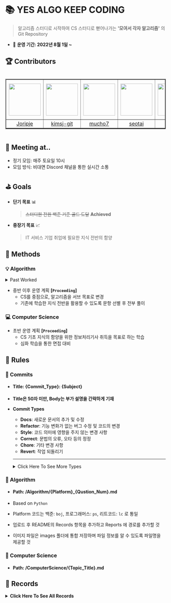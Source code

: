 # :books: YES ALGO KEEP CODING

> 알고리즘 스터디로 시작하여 CS 스터디로 뻗어나가는 **'모여서 각자 알고리즘'** 의 Git Repository

- :calendar: <b>운영 기간: 2022년 8월 1일 ~ </b>

## :trophy: Contributors

<div style="overflow: scroll;">
<table border="2">
<th width="125" height="125" align="middle">
<a href="https://github.com/Joripje">
<img src="https://avatars.githubusercontent.com/u/89237865?v=4" width="100" height="100">
</a>
</th>
<th width="125" height="125" align="middle">
<a href="https://github.com/kimsj-git">
<img src="https://avatars.githubusercontent.com/u/109324498?v=4" width="100" height="100">
</a>
</th>
<th width="125" height="125" align="middle">
<a href="https://github.com/mucho7">
<img src="https://avatars.githubusercontent.com/u/109324468?v=4" width="100" height="100">
</a>
</th>
<th width="125" height="125" align="middle">
<a href="https://github.com/seotai">
<img src="https://avatars.githubusercontent.com/u/109324478?v=4" width="100" height="100">
</a>
</th>
<th width="125" height="125" align="middle">
<a href="https://github.com/sjsjlim">
<img src="https://avatars.githubusercontent.com/u/109324476?v=4" width="100" height="100">
</a>
</th>
<th width="125" height="125" align="middle">
<a href="https://github.com/TraceofLight">
<img src="https://avatars.githubusercontent.com/u/98262849?v=4" width="100" height="100">
</a>
</th>
<tr>
<td align="middle"><a href="https://github.com/Joripje">Joripje</a></td>
<td align="middle"><a href="https://github.com/kimsj-git">kimsj-git</a></td>
<td align="middle"><a href="https://github.com/mucho7">mucho7</a></td>
<td align="middle"><a href="https://github.com/seotai">seotai</a></td>
<td align="middle"><a href="https://github.com/sjsjlim">sjsjlim</a></td>
<td align="middle"><a href="https://github.com/TraceofLight">TraceofLight</a></td>
</tr>
</table>
</div>

## :loudspeaker: Meeting at..

- 정기 모임: 매주 토요일 10시
- 모임 방식: 비대면 Discord 채널을 통한 실시간 소통

## :golf: Goals

- **단기 목표** :bar_chart:

  > ~~스터디원 전원 백준 기준 골드 도달~~  **Achieved**
- **중장기 목표** :chart_with_upwards_trend:

  > IT 서비스 기업 취업에 필요한 지식 전반의 함양

## :hammer: Methods

### :bulb: Algorithm

<details>
	<summary> Past Worked </summary>
    <hr>
	<div>
        <p>
            <span>&#183</span> 초반 운영 계획
        </p>
        <p>
            <span>&#183</span> 매주 알고리즘 3문항 + 개인 선택 3문항 선택 후 전부 풀이
        </p>
        <p>
            <span>&#183</span> 발표할 문항 사전 선택 후 정기 모임에서 코드 리뷰 및 QnA 진행
        </p>
		<p>
            <span>&#183</span> 중반 운영 계획
        </p>
        <p>
            <span>&#183</span> 매주 사전 선별된 알고리즘 6문항 각자 1문항씩 선택 후 전부 풀이
        </p>
        <p>
            <span>&#183</span> 본인이 선택한 문제 발표 진행 후 정기 모임에서 코드 리뷰 및 QnA 진행
        </p>
	</div>
    <hr>
</details>

- 중반 이후 운영 계획 **[`Proceeding`]**
  - CS를 중점으로, 알고리즘을 서브 목표로 변경
  - 기존에 학습한 지식 전반을 활용할 수 있도록 문항 선별 후 전부 풀이

### :computer: Computer Science 

- 초반 운영 계획 **[`Proceeding`]**
  - CS 기초 지식의 함양을 위한 정보처리기사 취득을 목표로 하는 학습
  - 심화 학습을 통한 면접 대비

## :scroll: Rules

###   :round_pushpin: Commits

- #### Title: {Commit_Type}: {Subject}

- **Title은 50자 미만, Body는 부가 설명을 간략하게 기재**

- **Commit Types**

  - **Docs**: 새로운 문서의 추가 및 수정
  - **Refactor**: 기능 변화가 없는 버그 수정 및 코드의 변경
  - **Style**: 코드 의미에 영향을 주지 않는 변경 사항
  - **Correct**: 문법의 오류, 오타 등의 정정
  - **Chore**: 기타 변경 사항
  - **Revert**: 작업 되돌리기

  ---
  
  <details>
      <summary>Click Here To See More Types</summary>
      <br>
      <p>Feat: 새로운 기능의 추가</p>
      <p>Fix: 버그 수정</p>
      <p>Ci: CI 관련 설정의 수정</p>
      <p>Test: 테스트 코드 추가 혹은 기존 테스트 코드 수정</p>
      <p>Add: 파일 추가</p>
      <p>Move: 파일 이동</p>
  	<p>Delete: 파일 삭제</p>
  	<p>Modify: 파일 변경</p>
  	<p>Correct: 문법 오류, 오타 등의 정정</p>
  </details>

###  :round_pushpin: Algorithm

- ####  Path: /Algorithm/{Platform}_{Qustion_Num}.md

- Based on `Python`

- Platform 코드는 백준: `boj`, 프로그래머스: `ps`, 리트코드: `lc` 로 통일
- 업로드 후 README의 Records 항목을 추가하고 Reports 에 경로를 추가할 것
- 이미지 파일은 images 폴더에 통합 저장하며 파일 정보를 알 수 있도록 파일명을 제공할 것

###   :round_pushpin: Computer Science

- #### Path: /ComputerScience/{Topic_Title}.md

## :movie_camera: Records

<details>
<summary><b>Click Here To See All Records</b></summary>
<br>
<!-- Week 01 Start -->
<details>
<summary><b>Week 01</b></summary>
<hr>
<p>2022-08-01</p>
<table border="2">
<th>Report By</th>
<th>Status</th>
<th>Reports</th>
<th>Short Description</th>
<!-- line 1 -->
<tr>
<td>TraceofLight</td>
<td><b>Complete</b></td>
<td><a href="./Algorithm/boj_10799.md">백준 - 쇠막대기</a></td>
<td>Data Structure</td>
</tr>
<!-- line End -->
<!-- line 2 -->
<tr>
<td>TraceofLight</td>
<td>Proceeding</td>
<td><a href="./Algorithm/boj_12345">백준 - 쇠막대기</a></td>
<td>Data Structure</td>
</tr>
<!-- line End -->
<!-- line 3 -->
<tr>
<td>TraceofLight</td>
<td>Proceeding</td>
<td><a href="./Algorithm/boj_12345">백준 - 쇠막대기</a></td>
<td>Data Structure</td>
</tr>
<!-- line End -->
<!-- line 4 -->
<tr>
<td>TraceofLight</td>
<td>Proceeding</td>
<td><a href="./Algorithm/boj_12345">백준 - 쇠막대기</a></td>
<td>Data Structure</td>
</tr>
<!-- line End -->
<!-- line 5 -->
<tr>
<td>TraceofLight</td>
<td>Proceeding</td>
<td><a href="./Algorithm/boj_12345">백준 - 쇠막대기</a></td>
<td>Data Structure</td>
</tr>
<!-- line End -->
<!-- line 6 -->
<tr>
<td>TraceofLight</td>
<td>Proceeding</td>
<td><a href="./Algorithm/boj_12345">백준 - 쇠막대기</a></td>
<td>Data Structure</td>
</tr>
<!-- line End -->
</table>
</details>
<!-- Week 01 End -->
<br>
<!-- Week 02 Start -->
<details>
<summary><b>Week 02</b></summary>
<hr>
<p>2022-08-06</p>
<table border="2">
<th>Report By</th>
<th>Status</th>
<th>Reports</th>
<th>Short Description</th>
<!-- line 1 -->
<tr>
<td>TraceofLight</td>
<td>Proceeding</td>
<td><a href="./Algorithm/boj_12345">백준 - 쇠막대기</a></td>
<td>Data Structure</td>
</tr>
<!-- line End -->
<!-- line 2 -->
<tr>
<td>TraceofLight</td>
<td>Proceeding</td>
<td><a href="./Algorithm/boj_12345">백준 - 쇠막대기</a></td>
<td>Data Structure</td>
</tr>
<!-- line End -->
<!-- line 3 -->
<tr>
<td>TraceofLight</td>
<td>Proceeding</td>
<td><a href="./Algorithm/boj_12345">백준 - 쇠막대기</a></td>
<td>Data Structure</td>
</tr>
<!-- line End -->
<!-- line 4 -->
<tr>
<td>TraceofLight</td>
<td>Proceeding</td>
<td><a href="./Algorithm/boj_12345">백준 - 쇠막대기</a></td>
<td>Data Structure</td>
</tr>
<!-- line End -->
<!-- line 5 -->
<tr>
<td>TraceofLight</td>
<td>Proceeding</td>
<td><a href="./Algorithm/boj_12345">백준 - 쇠막대기</a></td>
<td>Data Structure</td>
</tr>
<!-- line End -->
<!-- line 6 -->
<tr>
<td>TraceofLight</td>
<td>Proceeding</td>
<td><a href="./Algorithm/boj_12345">백준 - 쇠막대기</a></td>
<td>Data Structure</td>
</tr>
<!-- line End -->
</table>
</details>
<!-- Week 02 End -->
<br>
<!-- Week 03 Start -->
<details>
<summary><b>Week 03</b></summary>
<hr>
<p>2022-08-13</p>
<table border="2">
<th>Report By</th>
<th>Status</th>
<th>Reports</th>
<th>Short Description</th>
<!-- line 1 -->
<tr>
<td>TraceofLight</td>
<td>Proceeding</td>
<td><a href="./Algorithm/boj_12345">백준 - 쇠막대기</a></td>
<td>Data Structure</td>
</tr>
<!-- line End -->
<!-- line 2 -->
<tr>
<td>TraceofLight</td>
<td>Proceeding</td>
<td><a href="./Algorithm/boj_12345">백준 - 쇠막대기</a></td>
<td>Data Structure</td>
</tr>
<!-- line End -->
<!-- line 3 -->
<tr>
<td>TraceofLight</td>
<td>Proceeding</td>
<td><a href="./Algorithm/boj_12345">백준 - 쇠막대기</a></td>
<td>Data Structure</td>
</tr>
<!-- line End -->
<!-- line 4 -->
<tr>
<td>TraceofLight</td>
<td>Proceeding</td>
<td><a href="./Algorithm/boj_12345">백준 - 쇠막대기</a></td>
<td>Data Structure</td>
</tr>
<!-- line End -->
<!-- line 5 -->
<tr>
<td>TraceofLight</td>
<td>Proceeding</td>
<td><a href="./Algorithm/boj_12345">백준 - 쇠막대기</a></td>
<td>Data Structure</td>
</tr>
<!-- line End -->
<!-- line 6 -->
<tr>
<td>TraceofLight</td>
<td>Proceeding</td>
<td><a href="./Algorithm/boj_12345">백준 - 쇠막대기</a></td>
<td>Data Structure</td>
</tr>
<!-- line End -->
</table>
</details>
<!-- Week 03 End -->
<br>
<!-- Week 04 Start -->
<details>
<summary><b>Week 04</b></summary>
<hr>
<p>2022-08-20</p>
<table border="2">
<th>Report By</th>
<th>Status</th>
<th>Reports</th>
<th>Short Description</th>
<!-- line 1 -->
<tr>
<td>TraceofLight</td>
<td>Proceeding</td>
<td><a href="./Algorithm/boj_12345">백준 - 쇠막대기</a></td>
<td>Data Structure</td>
</tr>
<!-- line End -->
<!-- line 2 -->
<tr>
<td>TraceofLight</td>
<td>Proceeding</td>
<td><a href="./Algorithm/boj_12345">백준 - 쇠막대기</a></td>
<td>Data Structure</td>
</tr>
<!-- line End -->
<!-- line 3 -->
<tr>
<td>TraceofLight</td>
<td>Proceeding</td>
<td><a href="./Algorithm/boj_12345">백준 - 쇠막대기</a></td>
<td>Data Structure</td>
</tr>
<!-- line End -->
<!-- line 4 -->
<tr>
<td>TraceofLight</td>
<td>Proceeding</td>
<td><a href="./Algorithm/boj_12345">백준 - 쇠막대기</a></td>
<td>Data Structure</td>
</tr>
<!-- line End -->
<!-- line 5 -->
<tr>
<td>TraceofLight</td>
<td>Proceeding</td>
<td><a href="./Algorithm/boj_12345">백준 - 쇠막대기</a></td>
<td>Data Structure</td>
</tr>
<!-- line End -->
<!-- line 6 -->
<tr>
<td>TraceofLight</td>
<td>Proceeding</td>
<td><a href="./Algorithm/boj_12345">백준 - 쇠막대기</a></td>
<td>Data Structure</td>
</tr>
<!-- line End -->
</table>
</details>
<!-- Week 04 End -->
<br>
<!-- Week 05 Start -->
<details>
<summary><b>Week 05</b></summary>
<hr>
<p>2022-08-27</p>
<table border="2">
<th>Report By</th>
<th>Status</th>
<th>Reports</th>
<th>Short Description</th>
<!-- line 1 -->
<tr>
<td>TraceofLight</td>
<td>Proceeding</td>
<td><a href="./Algorithm/boj_12345">백준 - 쇠막대기</a></td>
<td>Data Structure</td>
</tr>
<!-- line End -->
<!-- line 2 -->
<tr>
<td>TraceofLight</td>
<td>Proceeding</td>
<td><a href="./Algorithm/boj_12345">백준 - 쇠막대기</a></td>
<td>Data Structure</td>
</tr>
<!-- line End -->
<!-- line 3 -->
<tr>
<td>TraceofLight</td>
<td>Proceeding</td>
<td><a href="./Algorithm/boj_12345">백준 - 쇠막대기</a></td>
<td>Data Structure</td>
</tr>
<!-- line End -->
<!-- line 4 -->
<tr>
<td>TraceofLight</td>
<td>Proceeding</td>
<td><a href="./Algorithm/boj_12345">백준 - 쇠막대기</a></td>
<td>Data Structure</td>
</tr>
<!-- line End -->
<!-- line 5 -->
<tr>
<td>TraceofLight</td>
<td>Proceeding</td>
<td><a href="./Algorithm/boj_12345">백준 - 쇠막대기</a></td>
<td>Data Structure</td>
</tr>
<!-- line End -->
<!-- line 6 -->
<tr>
<td>TraceofLight</td>
<td>Proceeding</td>
<td><a href="./Algorithm/boj_12345">백준 - 쇠막대기</a></td>
<td>Data Structure</td>
</tr>
<!-- line End -->
</table>
</details>
<!-- Week 05 End -->
<br>
<!-- Week 06 Start -->
<details>
<summary><b>Week 06</b></summary>
<hr>
<p>2022-09-03</p>
<table border="2">
<th>Report By</th>
<th>Status</th>
<th>Reports</th>
<th>Short Description</th>
<!-- line 1 -->
<tr>
<td>TraceofLight</td>
<td>Proceeding</td>
<td><a href="./Algorithm/boj_12345">백준 - 쇠막대기</a></td>
<td>Data Structure</td>
</tr>
<!-- line End -->
<!-- line 2 -->
<tr>
<td>TraceofLight</td>
<td>Proceeding</td>
<td><a href="./Algorithm/boj_12345">백준 - 쇠막대기</a></td>
<td>Data Structure</td>
</tr>
<!-- line End -->
<!-- line 3 -->
<tr>
<td>TraceofLight</td>
<td>Proceeding</td>
<td><a href="./Algorithm/boj_12345">백준 - 쇠막대기</a></td>
<td>Data Structure</td>
</tr>
<!-- line End -->
<!-- line 4 -->
<tr>
<td>TraceofLight</td>
<td>Proceeding</td>
<td><a href="./Algorithm/boj_12345">백준 - 쇠막대기</a></td>
<td>Data Structure</td>
</tr>
<!-- line End -->
<!-- line 5 -->
<tr>
<td>TraceofLight</td>
<td>Proceeding</td>
<td><a href="./Algorithm/boj_12345">백준 - 쇠막대기</a></td>
<td>Data Structure</td>
</tr>
<!-- line End -->
<!-- line 6 -->
<tr>
<td>TraceofLight</td>
<td>Proceeding</td>
<td><a href="./Algorithm/boj_12345">백준 - 쇠막대기</a></td>
<td>Data Structure</td>
</tr>
<!-- line End -->
</table>
</details>
<!-- Week 06 End -->
<br>
<!-- Week 07 Start -->
<details>
<summary><b>Week 07</b></summary>
<hr>
<p>2022-09-10</p>
<table border="2">
<th>Report By</th>
<th>Status</th>
<th>Reports</th>
<th>Short Description</th>
<!-- line 1 -->
<tr>
<td>TraceofLight</td>
<td>Proceeding</td>
<td><a href="./Algorithm/boj_12345">백준 - 쇠막대기</a></td>
<td>Data Structure</td>
</tr>
<!-- line End -->
<!-- line 2 -->
<tr>
<td>TraceofLight</td>
<td>Proceeding</td>
<td><a href="./Algorithm/boj_12345">백준 - 쇠막대기</a></td>
<td>Data Structure</td>
</tr>
<!-- line End -->
<!-- line 3 -->
<tr>
<td>TraceofLight</td>
<td>Proceeding</td>
<td><a href="./Algorithm/boj_12345">백준 - 쇠막대기</a></td>
<td>Data Structure</td>
</tr>
<!-- line End -->
<!-- line 4 -->
<tr>
<td>TraceofLight</td>
<td>Proceeding</td>
<td><a href="./Algorithm/boj_12345">백준 - 쇠막대기</a></td>
<td>Data Structure</td>
</tr>
<!-- line End -->
<!-- line 5 -->
<tr>
<td>TraceofLight</td>
<td>Proceeding</td>
<td><a href="./Algorithm/boj_12345">백준 - 쇠막대기</a></td>
<td>Data Structure</td>
</tr>
<!-- line End -->
<!-- line 6 -->
<tr>
<td>TraceofLight</td>
<td>Proceeding</td>
<td><a href="./Algorithm/boj_12345">백준 - 쇠막대기</a></td>
<td>Data Structure</td>
</tr>
<!-- line End -->
</table>
</details>
<!-- Week 07 End -->
<br>
<!-- Week 08 Start -->
<details>
<summary><b>Week 08</b></summary>
<hr>
<p>2022-08-17</p>
<table border="2">
<th>Report By</th>
<th>Status</th>
<th>Reports</th>
<th>Short Description</th>
<!-- line 1 -->
<tr>
<td>TraceofLight</td>
<td>Proceeding</td>
<td><a href="./Algorithm/boj_12345">백준 - 쇠막대기</a></td>
<td>Data Structure</td>
</tr>
<!-- line End -->
<!-- line 2 -->
<tr>
<td>TraceofLight</td>
<td>Proceeding</td>
<td><a href="./Algorithm/boj_12345">백준 - 쇠막대기</a></td>
<td>Data Structure</td>
</tr>
<!-- line End -->
<!-- line 3 -->
<tr>
<td>TraceofLight</td>
<td>Proceeding</td>
<td><a href="./Algorithm/boj_12345">백준 - 쇠막대기</a></td>
<td>Data Structure</td>
</tr>
<!-- line End -->
<!-- line 4 -->
<tr>
<td>TraceofLight</td>
<td>Proceeding</td>
<td><a href="./Algorithm/boj_12345">백준 - 쇠막대기</a></td>
<td>Data Structure</td>
</tr>
<!-- line End -->
<!-- line 5 -->
<tr>
<td>TraceofLight</td>
<td>Proceeding</td>
<td><a href="./Algorithm/boj_12345">백준 - 쇠막대기</a></td>
<td>Data Structure</td>
</tr>
<!-- line End -->
<!-- line 6 -->
<tr>
<td>TraceofLight</td>
<td>Proceeding</td>
<td><a href="./Algorithm/boj_12345">백준 - 쇠막대기</a></td>
<td>Data Structure</td>
</tr>
<!-- line End -->
</table>
</details>
<!-- Week 08 End -->
<br>
<!-- Week 09 Start -->
<details>
<summary><b>Week 09</b></summary>
<hr>
<p>2022-09-24</p>
<table border="2">
<th>Report By</th>
<th>Status</th>
<th>Reports</th>
<th>Short Description</th>
<!-- line 1 -->
<tr>
<td>TraceofLight</td>
<td>Proceeding</td>
<td><a href="./Algorithm/boj_12345">백준 - 쇠막대기</a></td>
<td>Data Structure</td>
</tr>
<!-- line End -->
<!-- line 2 -->
<tr>
<td>TraceofLight</td>
<td>Proceeding</td>
<td><a href="./Algorithm/boj_12345">백준 - 쇠막대기</a></td>
<td>Data Structure</td>
</tr>
<!-- line End -->
<!-- line 3 -->
<tr>
<td>TraceofLight</td>
<td>Proceeding</td>
<td><a href="./Algorithm/boj_12345">백준 - 쇠막대기</a></td>
<td>Data Structure</td>
</tr>
<!-- line End -->
<!-- line 4 -->
<tr>
<td>TraceofLight</td>
<td>Proceeding</td>
<td><a href="./Algorithm/boj_12345">백준 - 쇠막대기</a></td>
<td>Data Structure</td>
</tr>
<!-- line End -->
<!-- line 5 -->
<tr>
<td>TraceofLight</td>
<td>Proceeding</td>
<td><a href="./Algorithm/boj_12345">백준 - 쇠막대기</a></td>
<td>Data Structure</td>
</tr>
<!-- line End -->
<!-- line 6 -->
<tr>
<td>TraceofLight</td>
<td>Proceeding</td>
<td><a href="./Algorithm/boj_12345">백준 - 쇠막대기</a></td>
<td>Data Structure</td>
</tr>
<!-- line End -->
</table>
</details>
<!-- Week 09 End -->
<br>
<!-- Week 10 Start -->
<details>
<summary><b>Week 10</b></summary>
<hr>
<p>2022-10-01</p>
<table border="2">
<th>Report By</th>
<th>Status</th>
<th>Reports</th>
<th>Short Description</th>
<!-- line 1 -->
<tr>
<td>TraceofLight</td>
<td>Proceeding</td>
<td><a href="./Algorithm/boj_12345">백준 - 쇠막대기</a></td>
<td>Data Structure</td>
</tr>
<!-- line End -->
<!-- line 2 -->
<tr>
<td>TraceofLight</td>
<td>Proceeding</td>
<td><a href="./Algorithm/boj_12345">백준 - 쇠막대기</a></td>
<td>Data Structure</td>
</tr>
<!-- line End -->
<!-- line 3 -->
<tr>
<td>TraceofLight</td>
<td>Proceeding</td>
<td><a href="./Algorithm/boj_12345">백준 - 쇠막대기</a></td>
<td>Data Structure</td>
</tr>
<!-- line End -->
<!-- line 4 -->
<tr>
<td>TraceofLight</td>
<td>Proceeding</td>
<td><a href="./Algorithm/boj_12345">백준 - 쇠막대기</a></td>
<td>Data Structure</td>
</tr>
<!-- line End -->
<!-- line 5 -->
<tr>
<td>TraceofLight</td>
<td>Proceeding</td>
<td><a href="./Algorithm/boj_12345">백준 - 쇠막대기</a></td>
<td>Data Structure</td>
</tr>
<!-- line End -->
<!-- line 6 -->
<tr>
<td>TraceofLight</td>
<td>Proceeding</td>
<td><a href="./Algorithm/boj_12345">백준 - 쇠막대기</a></td>
<td>Data Structure</td>
</tr>
<!-- line End -->
</table>
</details>
<!-- Week 10 End -->
<br>
<!-- Week 11 Start -->
<details>
<summary><b>Week 11</b></summary>
<hr>
<p>2022-10-08</p>
<table border="2">
<th>Report By</th>
<th>Status</th>
<th>Reports</th>
<th>Short Description</th>
<!-- line 1 -->
<tr>
<td>TraceofLight</td>
<td>Proceeding</td>
<td><a href="./Algorithm/boj_12345">백준 - 쇠막대기</a></td>
<td>Data Structure</td>
</tr>
<!-- line End -->
<!-- line 2 -->
<tr>
<td>TraceofLight</td>
<td>Proceeding</td>
<td><a href="./Algorithm/boj_12345">백준 - 쇠막대기</a></td>
<td>Data Structure</td>
</tr>
<!-- line End -->
<!-- line 3 -->
<tr>
<td>TraceofLight</td>
<td>Proceeding</td>
<td><a href="./Algorithm/boj_12345">백준 - 쇠막대기</a></td>
<td>Data Structure</td>
</tr>
<!-- line End -->
<!-- line 4 -->
<tr>
<td>TraceofLight</td>
<td>Proceeding</td>
<td><a href="./Algorithm/boj_12345">백준 - 쇠막대기</a></td>
<td>Data Structure</td>
</tr>
<!-- line End -->
<!-- line 5 -->
<tr>
<td>TraceofLight</td>
<td>Proceeding</td>
<td><a href="./Algorithm/boj_12345">백준 - 쇠막대기</a></td>
<td>Data Structure</td>
</tr>
<!-- line End -->
<!-- line 6 -->
<tr>
<td>TraceofLight</td>
<td>Proceeding</td>
<td><a href="./Algorithm/boj_12345">백준 - 쇠막대기</a></td>
<td>Data Structure</td>
</tr>
<!-- line End -->
</table>
</details>
<!-- Week 11 End -->
<br>
<!-- Week 12 Start -->
<details>
<summary><b>Week 12</b></summary>
<hr>
<p>2022-10-15</p>
<table border="2">
<th>Report By</th>
<th>Status</th>
<th>Reports</th>
<th>Short Description</th>
<!-- line 1 -->
<tr>
<td>TraceofLight</td>
<td>Proceeding</td>
<td><a href="./Algorithm/boj_12345">백준 - 쇠막대기</a></td>
<td>Data Structure</td>
</tr>
<!-- line End -->
<!-- line 2 -->
<tr>
<td>TraceofLight</td>
<td>Proceeding</td>
<td><a href="./Algorithm/boj_12345">백준 - 쇠막대기</a></td>
<td>Data Structure</td>
</tr>
<!-- line End -->
<!-- line 3 -->
<tr>
<td>TraceofLight</td>
<td>Proceeding</td>
<td><a href="./Algorithm/boj_12345">백준 - 쇠막대기</a></td>
<td>Data Structure</td>
</tr>
<!-- line End -->
<!-- line 4 -->
<tr>
<td>TraceofLight</td>
<td>Proceeding</td>
<td><a href="./Algorithm/boj_12345">백준 - 쇠막대기</a></td>
<td>Data Structure</td>
</tr>
<!-- line End -->
<!-- line 5 -->
<tr>
<td>TraceofLight</td>
<td>Proceeding</td>
<td><a href="./Algorithm/boj_12345">백준 - 쇠막대기</a></td>
<td>Data Structure</td>
</tr>
<!-- line End -->
<!-- line 6 -->
<tr>
<td>TraceofLight</td>
<td>Proceeding</td>
<td><a href="./Algorithm/boj_12345">백준 - 쇠막대기</a></td>
<td>Data Structure</td>
</tr>
<!-- line End -->
</table>
</details>
<!-- Week 12 End -->
<br>
<!-- Week 13 Start -->
<details>
<summary><b>Week 13</b></summary>
<hr>
<p>2022-10-22</p>
<table border="2">
<th>Report By</th>
<th>Status</th>
<th>Reports</th>
<th>Short Description</th>
<!-- line 1 -->
<tr>
<td>TraceofLight</td>
<td>Proceeding</td>
<td><a href="./Algorithm/boj_12345">백준 - 쇠막대기</a></td>
<td>Data Structure</td>
</tr>
<!-- line End -->
<!-- line 2 -->
<tr>
<td>TraceofLight</td>
<td>Proceeding</td>
<td><a href="./Algorithm/boj_12345">백준 - 쇠막대기</a></td>
<td>Data Structure</td>
</tr>
<!-- line End -->
<!-- line 3 -->
<tr>
<td>TraceofLight</td>
<td>Proceeding</td>
<td><a href="./Algorithm/boj_12345">백준 - 쇠막대기</a></td>
<td>Data Structure</td>
</tr>
<!-- line End -->
<!-- line 4 -->
<tr>
<td>TraceofLight</td>
<td>Proceeding</td>
<td><a href="./Algorithm/boj_12345">백준 - 쇠막대기</a></td>
<td>Data Structure</td>
</tr>
<!-- line End -->
<!-- line 5 -->
<tr>
<td>TraceofLight</td>
<td>Proceeding</td>
<td><a href="./Algorithm/boj_12345">백준 - 쇠막대기</a></td>
<td>Data Structure</td>
</tr>
<!-- line End -->
<!-- line 6 -->
<tr>
<td>TraceofLight</td>
<td>Proceeding</td>
<td><a href="./Algorithm/boj_12345">백준 - 쇠막대기</a></td>
<td>Data Structure</td>
</tr>
<!-- line End -->
</table>
</details>
<!-- Week 13 End -->
<br>
<!-- Week 14 Start -->
<details>
<summary><b>Week 14</b></summary>
<hr>
<p>2022-10-29</p>
<table border="2">
<th>Report By</th>
<th>Status</th>
<th>Reports</th>
<th>Short Description</th>
<!-- line 1 -->
<tr>
<td>TraceofLight</td>
<td>Proceeding</td>
<td><a href="./Algorithm/boj_12345">백준 - 쇠막대기</a></td>
<td>Data Structure</td>
</tr>
<!-- line End -->
<!-- line 2 -->
<tr>
<td>TraceofLight</td>
<td>Proceeding</td>
<td><a href="./Algorithm/boj_12345">백준 - 쇠막대기</a></td>
<td>Data Structure</td>
</tr>
<!-- line End -->
<!-- line 3 -->
<tr>
<td>TraceofLight</td>
<td>Proceeding</td>
<td><a href="./Algorithm/boj_12345">백준 - 쇠막대기</a></td>
<td>Data Structure</td>
</tr>
<!-- line End -->
<!-- line 4 -->
<tr>
<td>TraceofLight</td>
<td>Proceeding</td>
<td><a href="./Algorithm/boj_12345">백준 - 쇠막대기</a></td>
<td>Data Structure</td>
</tr>
<!-- line End -->
<!-- line 5 -->
<tr>
<td>TraceofLight</td>
<td>Proceeding</td>
<td><a href="./Algorithm/boj_12345">백준 - 쇠막대기</a></td>
<td>Data Structure</td>
</tr>
<!-- line End -->
<!-- line 6 -->
<tr>
<td>TraceofLight</td>
<td>Proceeding</td>
<td><a href="./Algorithm/boj_12345">백준 - 쇠막대기</a></td>
<td>Data Structure</td>
</tr>
<!-- line End -->
</table>
</details>
<!-- Week 14 End -->
<br>
<!-- Week 15 Start -->
<details>
<summary><b>Week 15</b></summary>
<hr>
<p>2022-11-06</p>
<table border="2">
<th>Report By</th>
<th>Status</th>
<th>Reports</th>
<th>Short Description</th>
<!-- line 1 -->
<tr>
<td>TraceofLight</td>
<td>Proceeding</td>
<td><a href="./Algorithm/boj_12345">백준 - 쇠막대기</a></td>
<td>Data Structure</td>
</tr>
<!-- line End -->
<!-- line 2 -->
<tr>
<td>TraceofLight</td>
<td>Proceeding</td>
<td><a href="./Algorithm/boj_12345">백준 - 쇠막대기</a></td>
<td>Data Structure</td>
</tr>
<!-- line End -->
<!-- line 3 -->
<tr>
<td>TraceofLight</td>
<td>Proceeding</td>
<td><a href="./Algorithm/boj_12345">백준 - 쇠막대기</a></td>
<td>Data Structure</td>
</tr>
<!-- line End -->
<!-- line 4 -->
<tr>
<td>TraceofLight</td>
<td>Proceeding</td>
<td><a href="./Algorithm/boj_12345">백준 - 쇠막대기</a></td>
<td>Data Structure</td>
</tr>
<!-- line End -->
<!-- line 5 -->
<tr>
<td>TraceofLight</td>
<td>Proceeding</td>
<td><a href="./Algorithm/boj_12345">백준 - 쇠막대기</a></td>
<td>Data Structure</td>
</tr>
<!-- line End -->
<!-- line 6 -->
<tr>
<td>TraceofLight</td>
<td>Proceeding</td>
<td><a href="./Algorithm/boj_12345">백준 - 쇠막대기</a></td>
<td>Data Structure</td>
</tr>
<!-- line End -->
</table>
</details>
<!-- Week 15 End -->
</details>

